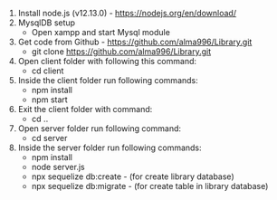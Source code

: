 1. Install node.js (v12.13.0) - https://nodejs.org/en/download/
2. MysqlDB setup
	* Open xampp and start Mysql module
3. Get code from Github - https://github.com/alma996/Library.git
	* git clone https://github.com/alma996/Library.git
4. Open client folder with following this command:
	* cd client
5. Inside the client folder run following commands:
	* npm install
	* npm start
6. Exit the client folder with command:
	* cd ..
7. Open server folder run following command:
	* cd server
8. Inside the server folder run following commands:
	* npm install
	* node server.js
	* npx sequelize db:create - (for create library database)
	* npx sequelize db:migrate - (for create table in library database)
